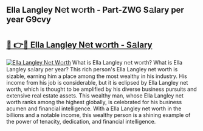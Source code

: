 ## Ella Langley N𝚎t w𝚘rth - Part-ZWG S𝚊lary per year G9cvy

# <h2><a href="http://gc47m4.nevu.top/?p=Ella+Langley">🔗 👉🔴 Ella Langley N𝚎t w𝚘rth - S𝚊lary</a></h2>

[![Ella Langley N𝚎t W𝚘rth](https://i.imgur.com/Oavwk0R.jpeg)](http://gc47m4.nevu.top/?p=Ella+Langley)
What is Ella Langley n𝚎t w𝚘rth? What is Ella Langley s𝚊lary per year?
This rich person's Ella Langley net worth is sizable, earning him a place among the most wealthy in his industry. His income from his job is considerable, but it is eclipsed by Ella Langley net worth, which is thought to be amplified by his diverse business pursuits and extensive real estate assets. This wealthy man, whose Ella Langley net worth ranks among the highest globally, is celebrated for his business acumen and financial intelligence. With a Ella Langley net worth in the billions and a notable income, this wealthy person is a shining example of the power of tenacity, dedication, and financial intelligence.
